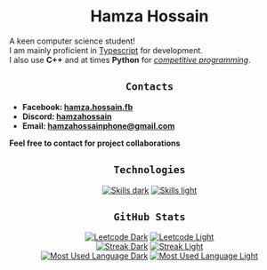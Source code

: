 <div align="center">

# Hamza Hossain

</div>

A keen computer science student!\
I am mainly proficient in [Typescript](https://www.typescriptlang.org/) for development.\
I also use __C++__ and at times __Python__ for [*competitive programming*](https://github.com/MdHamzaHossain/competitive-programming).

<div align="center">

## `Contacts`

</div>
<b>

- Facebook: [hamza.hossain.fb](https://www.facebook.com/hamza.hossain.fb/)
- Discord: [hamzahossain](https://discord.com/users/953557729413333002)
- Email: [hamzahossainphone@gmail.com](mailto:hamzahossainphone@gmail.com)

Feel free to contact for project collaborations
</b>

<div align="center">

## `Technologies`

[![Skills dark](https://skillicons.dev/icons?i=arduino,cpp,docker,express,go,graphql,java,js,ts,kotlin,mysql,nodejs,py,svelte,vue#gh-dark-mode-only)](https://skillicons.dev/icons?i=arduino,cpp,docker,express,go,graphql,java,js,ts,kotlin,mysql,nodejs,py,svelte,vue#gh-dark-mode-only)
[![Skills light](https://skillicons.dev/icons?i=arduino,cpp,docker,express,go,graphql,java,js,ts,kotlin,mysql,nodejs,py,svelte,vue&theme=light#gh-light-mode-only)](https://skillicons.dev/icons?i=arduino,cpp,docker,express,go,graphql,java,js,ts,kotlin,mysql,nodejs,py,svelte,vue&theme=light#gh-light-mode-only)

## `GitHub Stats`

[![Leetcode Dark](https://leetcard.jacoblin.cool/hamzahossain?theme=catppuccinMocha&font=Cairo&ext=contest#gh-dark-mode-only)](https://leetcard.jacoblin.cool/hamzahossain?theme=catppuccinMocha&font=Cairo&ext=contest#gh-dark-mode-only)
[![Leetcode Light](https://leetcard.jacoblin.cool/hamzahossain?theme=forest&font=Cairo&ext=contest#gh-light-mode-only)](https://leetcard.jacoblin.cool/hamzahossain?theme=forest&font=Cairo&ext=contest#gh-light-mode-only)\
[![Streak Dark](https://github-readme-streak-stats-salesp07.vercel.app/?user=MdHamzaHossain&theme=dracula&hide_border=false&include_all_commits=true&border_radius=23&fire=006CF0&ring=FFD700#gh-dark-mode-only)](https://github-readme-streak-stats-salesp07.vercel.app/?user=MdHamzaHossain&theme=dracula&hide_border=false&include_all_commits=true&border_radius=23&fire=006CF0&ring=FFD700#gh-dark-mode-only)
[![Streak Light](https://github-readme-streak-stats-salesp07.vercel.app/?user=MdHamzaHossain&theme=gruvbox_light&hide_border=false&include_all_commits=true&border_radius=23&fire=006CF0&ring=FFD700#gh-light-mode-only)](https://github-readme-streak-stats-salesp07.vercel.app/?user=MdHamzaHossain&theme=gruvbox_light&hide_border=false&include_all_commits=true&border_radius=23&fire=006CF0&ring=FFD700#gh-light-mode-only)\
[![Most Used Language Dark](https://github-readme-stats.vercel.app/api/top-langs/?username=MdHamzaHossain&theme=dracula&show_icons=true&hide_border=false&layout=donut-vertical&border_radius=23&langs_count=50&exclude_repo=ATMEmulator#gh-dark-mode-only)](https://github-readme-stats.vercel.app/api/top-langs/?username=MdHamzaHossain&theme=dracula&show_icons=true&hide_border=false&layout=donut-vertical&border_radius=23&langs_count=50&exclude_repo=ATMEmulator#gh-dark-mode-only)
[![Most Used Language Light](https://github-readme-stats.vercel.app/api/top-langs/?username=MdHamzaHossain&theme=gruvbox_light&show_icons=true&hide_border=false&layout=donut-vertical&border_radius=23&langs_count=50&exclude_repo=ATMEmulator#gh-light-mode-only)](https://github-readme-stats.vercel.app/api/top-langs/?username=MdHamzaHossain&theme=gruvbox_light&show_icons=true&hide_border=false&layout=donut-vertical&border_radius=23&langs_count=50&exclude_repo=ATMEmulator#gh-light-mode-only)
</div>
<!---
MdHamzaHossain/MdHamzaHossain is a ✨ special ✨ repository because its `README.md` (this file) appears on your GitHub profile.
You can click the Preview link to take a look at your changes.
--->
